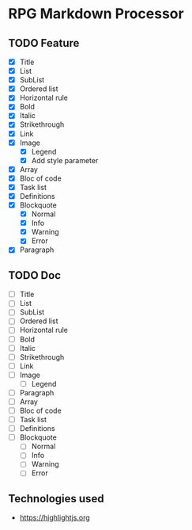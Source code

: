 # RPG Markdown Processor

## TODO Feature
- [x] Title
- [x] List
- [x] SubList
- [x] Ordered list
- [x] Horizontal rule
- [x] Bold
- [x] Italic
- [x] Strikethrough
- [x] Link
- [x] Image
    - [x] Legend
    - [x] Add style parameter
- [x] Array
- [x] Bloc of code
- [x] Task list
- [x] Definitions
- [x] Blockquote
    - [x] Normal
    - [x] Info
    - [x] Warning
    - [x] Error 
- [x] Paragraph

## TODO Doc
- [ ] Title
- [ ] List
- [ ] SubList
- [ ] Ordered list
- [ ] Horizontal rule
- [ ] Bold
- [ ] Italic
- [ ] Strikethrough
- [ ] Link
- [ ] Image
    - [ ] Legend
- [ ] Paragraph
- [ ] Array
- [ ] Bloc of code
- [ ] Task list
- [ ] Definitions
- [ ] Blockquote
    - [ ] Normal
    - [ ] Info
    - [ ] Warning
    - [ ] Error 

## Technologies used
- https://highlightjs.org
